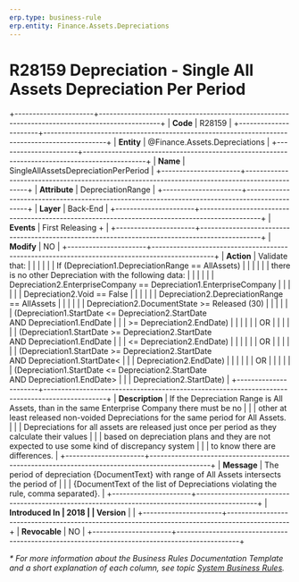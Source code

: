 ```yaml
---
erp.type: business-rule
erp.entity: Finance.Assets.Depreciations
---
```


# R28159 Depreciation - Single All Assets Depreciation Per Period
+----------------------+-----------------------------------------------------------------------------------------------+
| **Code**             | R28159                                                                                        |
+----------------------+-----------------------------------------------------------------------------------------------+
| **Entity**           | @Finance.Assets.Depreciations                                                                 |
+----------------------+-----------------------------------------------------------------------------------------------+
| **Name**             | SingleAllAssetsDepreciationPerPeriod                                                          |
+----------------------+-----------------------------------------------------------------------------------------------+
| **Attribute**        | DepreciationRange                                                                             |
+----------------------+-----------------------------------------------------------------------------------------------+
| **Layer**            | Back-End                                                                                      |
+----------------------+-----------------------------------------------------------------------------------------------+
| **Events**           | First Releasing +                                                                             |
+----------------------+-----------------------------------------------------------------------------------------------+
| **Modify**           | NO                                                                                            |
+----------------------+-----------------------------------------------------------------------------------------------+
| **Action**           | Validate that:                                                                                |
|                      |                                                                                               |
|                      | If (Depreciation1.DepreciationRange == AllAssets)                                             |
|                      |                                                                                               |
|                      | there is no other Depreciation with the following data:                                       |
|                      |                                                                                               |
|                      | Depreciation2.EnterpriseCompany == Depreciation1.EnterpriseCompany                            |
|                      |                                                                                               |
|                      | Depreciation2.Void == False                                                                   |
|                      |                                                                                               |
|                      | Depreciation2.DepreciationRange == AllAssets                                                  |
|                      |                                                                                               |
|                      | Depreciation2.DocumentState \>= Released (30)                                                 |
|                      |                                                                                               |
|                      | (Depreciation1.StartDate \<= Depreciation2.StartDate AND Depreciation1.EndDate                |
|                      | \>= Depreciation2.EndDate)                                                                    |
|                      |                                                                                               |
|                      | OR                                                                                            |
|                      |                                                                                               |
|                      | (Depreciation1.StartDate \>= Depreciation2.StartDate AND Depreciation1.EndDate                |
|                      | \<= Depreciation2.EndDate)                                                                    |
|                      |                                                                                               |
|                      | OR                                                                                            |
|                      |                                                                                               |
|                      | (Depreciation1.StartDate \>= Depreciation2.StartDate AND Depreciation1.StartDate\<            |
|                      | Depreciation2.EndDate)                                                                        |
|                      |                                                                                               |
|                      | OR                                                                                            |
|                      |                                                                                               |
|                      | (Depreciation1.StartDate \<= Depreciation2.StartDate AND Depreciation1.EndDate\>              |
|                      | Depreciation2.StartDate)                                                                      |
+----------------------+-----------------------------------------------------------------------------------------------+
| **Description**      | If the Depreciation Range is All Assets, than in the same Enterprise Company there must be no |
|                      | other at least released non-voided Depreciations for the same period for All Assets.          |
|                      | Depreciations for all assets are released just once per period as they calculate their values |
|                      | based on depreciation plans and they are not expected to use some kind of discrepancy system  |
|                      | to know there are differences.                                                                |
+----------------------+-----------------------------------------------------------------------------------------------+
| **Message**          | The period of depreciation {DocumentText} with range of All Assets intersects the period of   |
|                      | {DocumentText of the list of Depreciations violating the rule, comma separated}.              |
+----------------------+-----------------------------------------------------------------------------------------------+
| **Introduced In      | 2018                                                                                          |
| Version**            |                                                                                               |
+----------------------+-----------------------------------------------------------------------------------------------+
| **Revocable**        | NO                                                                                            |
+----------------------+-----------------------------------------------------------------------------------------------+

*\* For more information about the Business Rules Documentation Template and a short explanation of each column, see
topic [System Business Rules](../templates/template-description-system-business-rules.md).*
